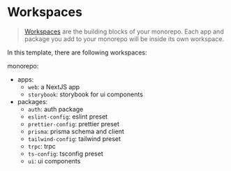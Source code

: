 # Workspaces

> [Workspaces](https://turbo.build/repo/docs/handbook/workspaces) are the building blocks of your monorepo. Each app and package you add to your monorepo will be inside its own workspace.

In this template, there are following workspaces:

monorepo:

- apps:
  - `web`: a NextJS app
  - `storybook`: storybook for ui components
- packages:
  - `auth`: auth package
  - `eslint-config`: eslint preset
  - `prettier-config`: prettier preset
  - `prisma`: prisma schema and client
  - `tailwind-config`: tailwind preset
  - `trpc`: trpc
  - `ts-config`: tsconfig preset
  - `ui`: ui components
